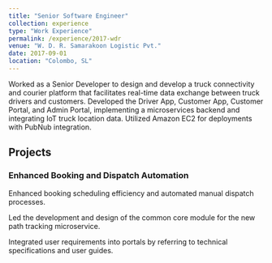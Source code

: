 ```yaml
---
title: "Senior Software Engineer"
collection: experience
type: "Work Experience"
permalink: /experience/2017-wdr
venue: "W. D. R. Samarakoon Logistic Pvt."
date: 2017-09-01
location: "Colombo, SL"
---
```


Worked as a Senior Developer to design and develop a truck connectivity and courier platform that facilitates real-time data exchange between truck drivers and customers. Developed the Driver App, Customer App, Customer Portal, and Admin Portal, implementing a microservices backend and integrating IoT truck location data. Utilized Amazon EC2 for deployments with PubNub integration.

<h2>Projects</h2>

<h3>Enhanced Booking and Dispatch Automation</h3>
<p>Enhanced booking scheduling efficiency and automated manual dispatch processes.</p>
<p>Led the development and design of the common core module for the new path tracking microservice.</p>
<p>Integrated user requirements into portals by referring to technical specifications and user guides.</p>
